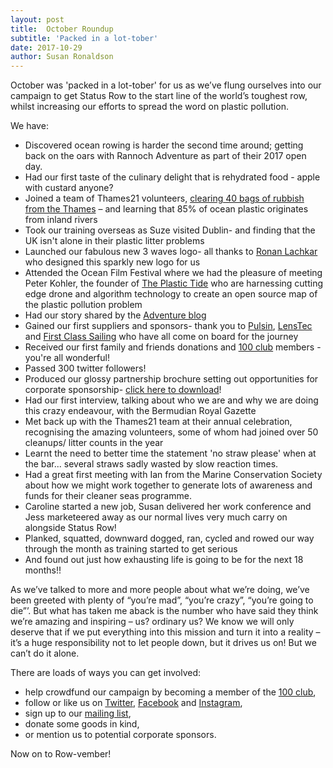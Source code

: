 ```yaml
---
layout: post
title:  October Roundup
subtitle: 'Packed in a lot-tober'
date: 2017-10-29
author: Susan Ronaldson
---
```

[watlingpark]: http://www.statusrow.com/2017/10/09/great-river-rescue-october.html
[ronan]: https://lachkarronan.myportfolio.com/
[plastictide]: https://www.theplastictide.com/
[adventureblog]: http://theadventureblog.blogspot.co.uk/2017/10/all-female-rowing-team-set-to-take-on.html
[pdf]: http://www.statusrow.com/assets/documents/status_row_partnership_opportunities.pdf
[pulsin]: https://www.pulsin.co.uk/
[lenstec]: http://lenstecopticalgroup.co.uk/
[firstclasssailing]: https://www.firstclasssailing.com/
[100club]: http://www.statusrow.com/100-club/
[twitter]: https://twitter.com/statusrow
[facebook]: https://www.facebook.com/statusrow/
[instagram]: https://www.instagram.com/statusrow/
[contact]: http://www.statusrow.com/contact/

October was 'packed in a lot-tober' for us as we’ve flung ourselves into our campaign to get Status Row to the start line of the world’s toughest row, whilst increasing our efforts to spread the word on plastic pollution.

We have:   

* Discovered ocean rowing is harder the second time around; getting back on the oars with Rannoch Adventure as part of their 2017 open day.
* Had our first taste of the culinary delight that is rehydrated food - apple with custard anyone?
* Joined a team of Thames21 volunteers, [clearing 40 bags of rubbish from the Thames][watlingpark] – and learning that 85% of ocean plastic originates from inland rivers
* Took our training overseas as Suze visited Dublin- and finding that the UK isn't alone in their plastic litter problems
* Launched our fabulous new 3 waves logo- all thanks to [Ronan Lachkar][ronan] who designed this sparkly new logo for us
* Attended the Ocean Film Festival where we had the pleasure of meeting Peter Kohler, the founder of [The Plastic Tide][plastictide] who are harnessing cutting edge drone and algorithm technology to create an open source map of the plastic pollution problem
* Had our story shared by the [Adventure blog][adventureblog]
* Gained our first suppliers and sponsors- thank you to [Pulsin][pulsin], [LensTec][lenstec] and [First Class Sailing][firstclasssailing] who have all come on board for the journey
* Received our first family and friends donations and [100 club][100club] members - you're all wonderful!
* Passed 300 twitter followers!
* Produced our glossy partnership brochure setting out opportunities for corporate sponsorship- [click here to download][pdf]!
* Had our first interview, talking about who we are and why we are doing this crazy endeavour, with the Bermudian Royal Gazette
* Met back up with the Thames21 team at their annual celebration, recognising the amazing volunteers, some of whom had joined over 50 cleanups/ litter counts in the year
* Learnt the need to better time the statement 'no straw please' when at the bar... several straws sadly wasted by slow reaction times.
* Had a great first meeting with Ian from the Marine Conservation Society about how we might work together to generate lots of awareness and funds for their cleaner seas programme.
* Caroline started a new job, Susan delivered her work conference and Jess marketeered away as our normal lives very much carry on alongside Status Row!
* Planked, squatted, downward dogged, ran, cycled and rowed our way through the month as training started to get serious
* And found out just how exhausting life is going to be for the next 18 months!!

As we’ve talked to more and more people about what we’re doing, we’ve been greeted with plenty of “you’re mad”, “you’re crazy”, “you’re going to die”’. But what has taken me aback is the number who have said they think we’re amazing and inspiring – us? ordinary us? We know we will only deserve that if we put everything into this mission and turn it into a reality – it’s a huge responsibility not to let people down, but it drives us on! But we can’t do it alone.

There are loads of ways you can get involved:

* help crowdfund our campaign by becoming a member of the [100 club][100club],
* follow or like us on [Twitter][twitter], [Facebook][facebook] and [Instagram][instagram],
* sign up to our [mailing list][contact],
* donate some goods in kind,
* or mention us to potential corporate sponsors.

Now on to Row-vember!
